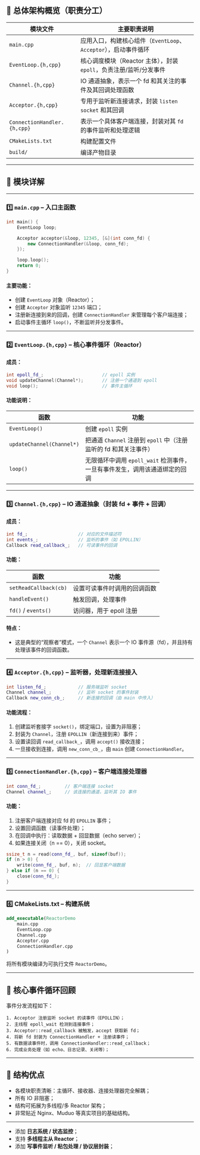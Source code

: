 

## 🧱 总体架构概览（职责分工）

| 模块文件                        | 主要职责说明                                     |
| --------------------------- | ------------------------------------------ |
| `main.cpp`                  | 应用入口，构建核心组件（`EventLoop`、`Acceptor`），启动事件循环 |
| `EventLoop.{h,cpp}`         | 核心调度模块（Reactor 主体），封装 `epoll`，负责注册/监听/分发事件 |
| `Channel.{h,cpp}`           | IO 通道抽象，表示一个 fd 和其关注的事件及其回调处理函数            |
| `Acceptor.{h,cpp}`          | 专用于监听新连接请求，封装 `listen socket` 和其回调         |
| `ConnectionHandler.{h,cpp}` | 表示一个具体客户端连接，封装对其 `fd` 的事件监听和处理逻辑           |
| `CMakeLists.txt`            | 构建配置文件                                     |
| `build/`                    | 编译产物目录                                     |

---

## 🔧 模块详解

---

### 1️⃣ `main.cpp` – 入口主函数

```cpp
int main() {
    EventLoop loop;

    Acceptor acceptor(&loop, 12345, [&](int conn_fd) {
        new ConnectionHandler(&loop, conn_fd);
    });

    loop.loop();
    return 0;
}
```

#### 主要功能：

* 创建 `EventLoop` 对象（Reactor）；
* 创建 `Acceptor` 对象监听 `12345` 端口；
* 注册新连接到来的回调，创建 `ConnectionHandler` 来管理每个客户端连接；
* 启动事件主循环 `loop()`，不断监听并分发事件。

---

### 2️⃣ `EventLoop.{h,cpp}` – 核心事件循环（Reactor）

#### 成员：

```cpp
int epoll_fd_;                      // epoll 实例
void updateChannel(Channel*);       // 注册一个通道到 epoll
void loop();                        // 事件主循环
```

#### 功能说明：

| 函数                        | 功能                                           |
| ------------------------- | -------------------------------------------- |
| `EventLoop()`             | 创建 `epoll` 实例                                |
| `updateChannel(Channel*)` | 把通道 `Channel` 注册到 `epoll` 中（注册监听的 fd 和其关注事件） |
| `loop()`                  | 无限循环中调用 `epoll_wait` 检测事件，一旦有事件发生，调用该通道绑定的回调 |

---

### 3️⃣ `Channel.{h,cpp}` – IO 通道抽象（封装 fd + 事件 + 回调）

#### 成员：

```cpp
int fd_;                   // 对应的文件描述符
int events_;               // 监听的事件（如 EPOLLIN）
Callback read_callback_;   // 可读事件的回调
```

#### 功能：

| 函数                    | 功能              |
| --------------------- | --------------- |
| `setReadCallback(cb)` | 设置可读事件时调用的回调函数  |
| `handleEvent()`       | 触发回调，处理事件       |
| `fd()` / `events()`   | 访问器，用于 epoll 注册 |

#### 特点：

* 这是典型的“观察者”模式，一个 `Channel` 表示一个 IO 事件源（fd），并且持有处理该事件的回调函数。

---

### 4️⃣ `Acceptor.{h,cpp}` – 监听器，处理新连接接入

```cpp
int listen_fd_;            // 服务端监听 socket
Channel channel_;          // 监听 socket 的事件封装
Callback new_conn_cb_;     // 新连接的回调（由 main 中传入）
```

#### 功能流程：

1. 创建监听套接字 `socket()`，绑定端口，设置为非阻塞；
2. 封装为 `Channel`，注册 `EPOLLIN`（新连接到来）事件；
3. 设置读回调 `read_callback_`，调用 `accept()` 接收连接；
4. 一旦接收到连接，调用 `new_conn_cb_`，由 `main` 创建 `ConnectionHandler`。

---

### 5️⃣ `ConnectionHandler.{h,cpp}` – 客户端连接处理器

```cpp
int conn_fd_;         // 客户端连接 socket
Channel channel_;     // 该连接的通道，监听其 IO 事件
```

#### 功能：

1. 注册客户端连接对应 fd 的 `EPOLLIN` 事件；
2. 设置回调函数（读事件处理）；
3. 在回调中执行：读取数据 + 回显数据（echo server）；
4. 如果连接关闭（n == 0），关闭 socket。

```cpp
ssize_t n = read(conn_fd_, buf, sizeof(buf));
if (n > 0) {
    write(conn_fd_, buf, n);  // 回显客户端数据
} else if (n == 0) {
    close(conn_fd_);
}
```

---

### 6️⃣ CMakeLists.txt – 构建系统

```cmake
add_executable(ReactorDemo
    main.cpp
    EventLoop.cpp
    Channel.cpp
    Acceptor.cpp
    ConnectionHandler.cpp
)
```

将所有模块编译为可执行文件 `ReactorDemo`。

---

## 🔁 核心事件循环回顾

事件分发流程如下：

```text
1. Acceptor 注册监听 socket 的读事件（EPOLLIN）；
2. 主线程 epoll_wait 检测到连接事件；
3. Acceptor::read_callback 被触发，accept 获取新 fd；
4. 将新 fd 封装为 ConnectionHandler + 注册读事件；
5. 有数据读事件时，调用 ConnectionHandler::read_callback；
6. 完成业务处理（如 echo、日志记录、关闭等）；
```

---

## 📌 结构优点

* 各模块职责清晰：主循环、接收器、连接处理器完全解耦；
* 所有 IO 非阻塞；
* 结构可拓展为多线程/多 Reactor 架构；
* 非常贴近 Nginx、Muduo 等真实项目的基础结构。

---



* 添加 **日志系统 / 状态监控**；
* 支持 **多线程主从 Reactor**；
* 添加 **写事件监听 / 粘包处理 / 协议层封装**；

